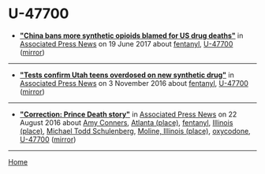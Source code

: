 # U-47700

 - [**"China bans more synthetic opioids blamed for US drug deaths"**](https://apnews.com/421285a512ab4793ad1428f586e7e05a) in [Associated Press News](https://apnews.com/) on 19 June 2017 about [fentanyl](../../topics/fentanyl/index.md), [U-47700](../../topics/u-47700/index.md) ([mirror](https://web.archive.org/web/*/https://apnews.com/421285a512ab4793ad1428f586e7e05a))

----

 - [**"Tests confirm Utah teens overdosed on new synthetic drug"**](https://apnews.com/9ff5f1b2797343a19cf7fe7676667554) in [Associated Press News](https://apnews.com/) on 3 November 2016 about [fentanyl](../../topics/fentanyl/index.md), [U-47700](../../topics/u-47700/index.md) ([mirror](https://web.archive.org/web/*/https://apnews.com/9ff5f1b2797343a19cf7fe7676667554))

----

 - [**"Correction: Prince Death story"**](https://apnews.com/6ea0a330a6fa442990b24ec0c5153b27) in [Associated Press News](https://apnews.com/) on 22 August 2016 about [Amy Conners](../../topics/amy-conners/index.md), [Atlanta (place)](../../topics/place/atlanta/index.md), [fentanyl](../../topics/fentanyl/index.md), [Illinois (place)](../../topics/place/illinois/index.md), [Michael Todd Schulenberg](../../topics/michael-todd-schulenberg/index.md), [Moline, Illinois (place)](../../topics/place/moline-illinois/index.md), [oxycodone](../../topics/oxycodone/index.md), [U-47700](../../topics/u-47700/index.md) ([mirror](https://web.archive.org/web/*/https://apnews.com/6ea0a330a6fa442990b24ec0c5153b27))

----

[Home](../)
